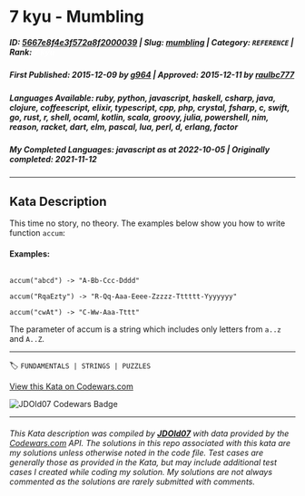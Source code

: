 # 7 kyu - Mumbling

##### **ID**: [5667e8f4e3f572a8f2000039](https://www.codewars.com/kata/5667e8f4e3f572a8f2000039) | **Slug**: [mumbling](https://www.codewars.com/kata/5667e8f4e3f572a8f2000039) | **Category**: `REFERENCE` | **Rank**: <span style="color:white">7 kyu</span>

##### **First Published**: 2015-12-09 ***by*** [g964](https://www.codewars.com/users/g964) | **Approved**: 2015-12-11 ***by*** [raulbc777](https://www.codewars.com/users/raulbc777)

##### **Languages Available**: ruby, python, javascript, haskell, csharp, java, clojure, coffeescript, elixir, typescript, cpp, php, crystal, fsharp, c, swift, go, rust, r, shell, ocaml, kotlin, scala, groovy, julia, powershell, nim, reason, racket, dart, elm, pascal, lua, perl, d, erlang, factor

##### **My Completed Languages**: javascript ***as at*** 2022-10-05 | **Originally completed**: 2021-11-12

---

## Kata Description


This time no story, no theory. The examples below show you how to write function `accum`:



#### Examples:

```

accum("abcd") -> "A-Bb-Ccc-Dddd"

accum("RqaEzty") -> "R-Qq-Aaa-Eeee-Zzzzz-Tttttt-Yyyyyyy"

accum("cwAt") -> "C-Ww-Aaa-Tttt"

```



The parameter of accum is a string which includes only letters from `a..z` and `A..Z`.

---


🏷 `FUNDAMENTALS | STRINGS | PUZZLES`


[View this Kata on Codewars.com](https://www.codewars.com/kata/5667e8f4e3f572a8f2000039)

![](https://www.codewars.com/users/jdold07/badges/large "JDOld07 Codewars Badge")

---

###### *This Kata description was compiled by [**JDOld07**](https://tpstech.dev) with data provided by the [Codewars.com](https://www.codewars.com) API.  The solutions in this repo associated with this kata are my solutions unless otherwise noted in the code file.  Test cases are generally those as provided in the Kata, but may include additional test cases I created while coding my solution.  My solutions are not always commented as the solutions are rarely submitted with comments.*
